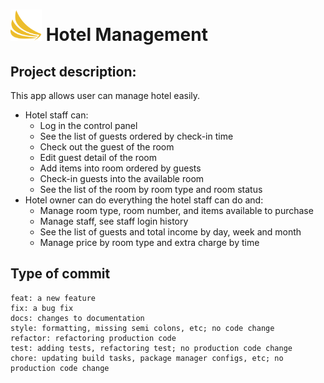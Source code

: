 # <img src='app/assets/images/icons/go.png' width="50" height="50"/> Hotel Management

## Project description:
This app allows user can manage hotel easily.
- Hotel staff can:
  - Log in the control panel
  - See the list of guests ordered by check-in time
  - Check out the guest of the room
  - Edit guest detail of the room
  - Add items into room ordered by guests
  - Check-in guests into the available room
  - See the list of the room by room type and room status
- Hotel owner can do everything the hotel staff can do and:
  - Manage room type, room number, and items available to purchase
  - Manage staff, see staff login history
  - See the list of guests and total income by day, week and month
  - Manage price by room type and extra charge by time

## Type of commit
```
feat: a new feature
fix: a bug fix
docs: changes to documentation
style: formatting, missing semi colons, etc; no code change
refactor: refactoring production code
test: adding tests, refactoring test; no production code change
chore: updating build tasks, package manager configs, etc; no production code change
```
